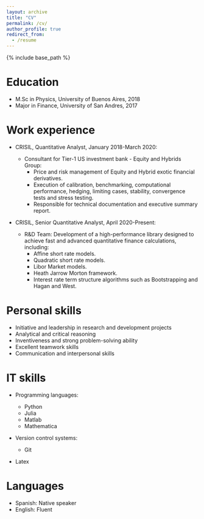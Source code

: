 ```yaml
---
layout: archive
title: "CV"
permalink: /cv/
author_profile: true
redirect_from:
  - /resume
---
```


{% include base_path %}

Education
======
* M.Sc in Physics, University of Buenos Aires, 2018
* Major in Finance, University of San Andres, 2017


Work experience
======
* CRISIL, Quantitative Analyst, January 2018-March 2020:
  * Consultant for Tier-1 US investment bank - Equity and Hybrids Group:
    * Price and risk management of Equity and Hybrid exotic financial derivatives.
    * Execution of calibration, benchmarking, computational performance, hedging, limiting cases, stability,
      convergence tests and stress testing.
    * Responsible for technical documentation and executive summary report.
    
* CRISIL, Senior Quantitative Analyst, April 2020-Present:
  * R&D Team: Development of a high-performance library designed to achieve fast and advanced quantitative finance calculations, including:
    * Affine short rate models.
    * Quadratic short rate models.
    * Libor Market models.
    * Heath Jarrow Morton framework.
    * Interest rate term structure algorithms such as Bootstrapping and Hagan and West.

Personal skills
======
* Initiative and leadership in research and development projects
* Analytical and critical reasoning
* Inventiveness and strong problem-solving ability 
* Excellent teamwork skills
* Communication and interpersonal skills


IT skills
======
* Programming languages: 
  * Python
  * Julia 
  * Matlab
  * Mathematica

* Version control systems: 
  * Git

* Latex

Languages
======
* Spanish: Native speaker
* English: Fluent

